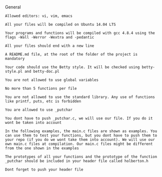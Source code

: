 General



    Allowed editors: vi, vim, emacs
    
    All your files will be compiled on Ubuntu 14.04 LTS
    
    Your programs and functions will be compiled with gcc 4.8.4 using the flags -Wall -Werror -Wextra and -pedantic
    
    All your files should end with a new line
    
    A README.md file, at the root of the folder of the project is mandatory
    
    Your code should use the Betty style. It will be checked using betty-style.pl and betty-doc.pl
    
    You are not allowed to use global variables
    
    No more than 5 functions per file
    
    You are not allowed to use the standard library. Any use of functions like printf, puts, etc is forbidden
    
    You are allowed to use _putchar
    
    You dont have to push _putchar.c, we will use our file. If you do it wont be taken into account
    
    In the following examples, the main.c files are shown as examples. You can use them to test your functions, but you dont have to push them to your repo (if you do we wont take them into account). We will use our own main.c files at compilation. Our main.c files might be different from the one shown in the examples
    
    The prototypes of all your functions and the prototype of the function _putchar should be included in your header file called holberton.h
    
    Dont forget to push your header file